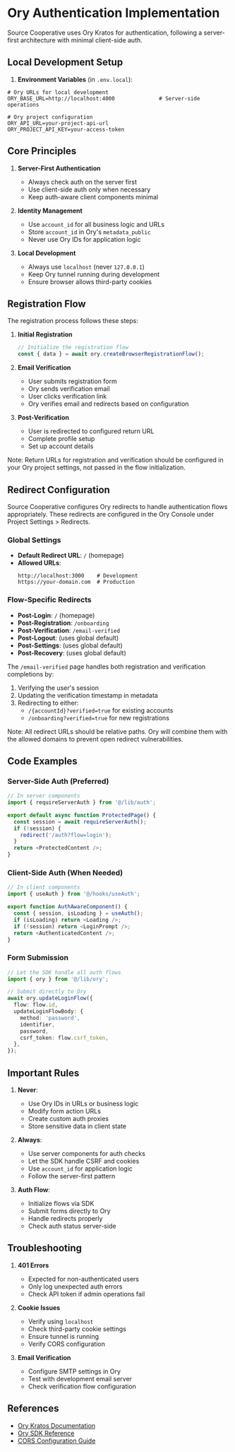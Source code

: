 # Ory Authentication Implementation

Source Cooperative uses Ory Kratos for authentication, following a server-first architecture with minimal client-side auth.


## Local Development Setup

1. **Environment Variables** (in `.env.local`):
```env
# Ory URLs for local development
ORY_BASE_URL=http://localhost:4000              # Server-side operations

# Ory project configuration
ORY_API_URL=your-project-api-url
ORY_PROJECT_API_KEY=your-access-token
```

## Core Principles

1. **Server-First Authentication**
   - Always check auth on the server first
   - Use client-side auth only when necessary
   - Keep auth-aware client components minimal

2. **Identity Management**
   - Use `account_id` for all business logic and URLs
   - Store `account_id` in Ory's `metadata_public`
   - Never use Ory IDs for application logic

3. **Local Development**
   - Always use `localhost` (never `127.0.0.1`)
   - Keep Ory tunnel running during development
   - Ensure browser allows third-party cookies

## Registration Flow

The registration process follows these steps:

1. **Initial Registration**
   ```ts
   // Initialize the registration flow
   const { data } = await ory.createBrowserRegistrationFlow();
   ```

2. **Email Verification**
   - User submits registration form
   - Ory sends verification email
   - User clicks verification link
   - Ory verifies email and redirects based on configuration

3. **Post-Verification**
   - User is redirected to configured return URL
   - Complete profile setup
   - Set up account details

Note: Return URLs for registration and verification should be configured in your Ory project settings, not passed in the flow initialization.

## Redirect Configuration

Source Cooperative configures Ory redirects to handle authentication flows appropriately. These redirects are configured in the Ory Console under Project Settings > Redirects.

### Global Settings
- **Default Redirect URL**: `/` (homepage)
- **Allowed URLs**: 
  ```
  http://localhost:3000    # Development
  https://your-domain.com  # Production
  ```

### Flow-Specific Redirects
- **Post-Login**: `/` (homepage)
- **Post-Registration**: `/onboarding`
- **Post-Verification**: `/email-verified`
- **Post-Logout**: (uses global default)
- **Post-Settings**: (uses global default)
- **Post-Recovery**: (uses global default)

The `/email-verified` page handles both registration and verification completions by:
1. Verifying the user's session
2. Updating the verification timestamp in metadata
3. Redirecting to either:
   - `/{accountId}?verified=true` for existing accounts
   - `/onboarding?verified=true` for new registrations

Note: All redirect URLs should be relative paths. Ory will combine them with the allowed domains to prevent open redirect vulnerabilities.

## Code Examples

### Server-Side Auth (Preferred)
```typescript
// In server components
import { requireServerAuth } from '@/lib/auth';

export default async function ProtectedPage() {
  const session = await requireServerAuth();
  if (!session) {
    redirect('/auth?flow=login');
  }
  return <ProtectedContent />;
}
```

### Client-Side Auth (When Needed)
```typescript
// In client components
import { useAuth } from '@/hooks/useAuth';

export function AuthAwareComponent() {
  const { session, isLoading } = useAuth();
  if (isLoading) return <Loading />;
  if (!session) return <LoginPrompt />;
  return <AuthenticatedContent />;
}
```

### Form Submission
```typescript
// Let the SDK handle all auth flows
import { ory } from '@/lib/ory';

// Submit directly to Ory
await ory.updateLoginFlow({
  flow: flow.id,
  updateLoginFlowBody: {
    method: 'password',
    identifier,
    password,
    csrf_token: flow.csrf_token,
  },
});
```

## Important Rules

1. **Never**:
   - Use Ory IDs in URLs or business logic
   - Modify form action URLs
   - Create custom auth proxies
   - Store sensitive data in client state

2. **Always**:
   - Use server components for auth checks
   - Let the SDK handle CSRF and cookies
   - Use `account_id` for application logic
   - Follow the server-first pattern

3. **Auth Flow**:
   - Initialize flows via SDK
   - Submit forms directly to Ory
   - Handle redirects properly
   - Check auth status server-side

## Troubleshooting

1. **401 Errors**
   - Expected for non-authenticated users
   - Only log unexpected auth errors
   - Check API token if admin operations fail

2. **Cookie Issues**
   - Verify using `localhost`
   - Check third-party cookie settings
   - Ensure tunnel is running
   - Verify CORS configuration

3. **Email Verification**
   - Configure SMTP settings in Ory
   - Test with development email server
   - Check verification flow configuration

## References

- [Ory Kratos Documentation](https://www.ory.sh/docs/kratos)
- [Ory SDK Reference](https://www.ory.sh/docs/reference/api)
- [CORS Configuration Guide](https://www.ory.sh/docs/ecosystem/configuring-cors) 